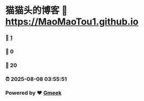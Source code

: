 # 猫猫头的博客 :link: https://MaoMaoTou1.github.io 
### :page_facing_up: [1](https://MaoMaoTou1.github.io/tag.html) 
### :speech_balloon: 0 
### :hibiscus: 20 
### :alarm_clock: 2025-08-08 03:55:51 
### Powered by :heart: [Gmeek](https://github.com/Meekdai/Gmeek)
